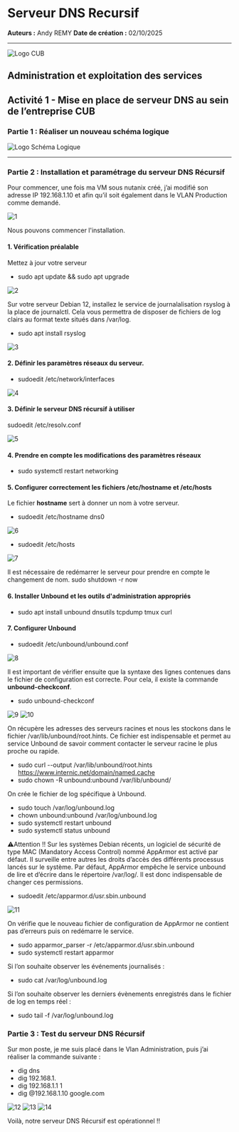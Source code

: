 # Serveur DNS Recursif

**Auteurs :** Andy REMY
**Date de création :** 02/10/2025

---

![Logo CUB](../../Images/CUB.png)

## Administration et exploitation des services

## Activité 1 - Mise en place de serveur DNS au sein de l’entreprise CUB

### Partie 1 : Réaliser un nouveau schéma logique

![Logo Schéma Logique](../../Images/SchémaLogique2.png)

---

### Partie 2 : Installation et paramétrage du serveur DNS Récursif

Pour commencer, une fois ma VM sous nutanix créé, j’ai modifié son adresse IP
192.168.1.10 et afin qu’il soit également dans le VLAN Production comme demandé.

![1](../../Images/DNS/1.png)

Nous pouvons commencer l'installation.

#### 1. Vérification préalable

Mettez à jour votre serveur

- sudo apt update && sudo apt upgrade

![2](../../Images/DNS/2.png)

Sur votre serveur Debian 12, installez le service de journalalisation rsyslog à la place de
journalctl. Cela vous permettra de disposer de fichiers de log clairs au format texte situés
dans /var/log.
- sudo apt install rsyslog

![3](../../Images/DNS/3.png)

#### 2. Définir les paramètres réseaux du serveur.

- sudoedit /etc/network/interfaces

![4](../../Images/DNS/4.png)

#### 3. Définir le serveur DNS récursif à utiliser

sudoedit /etc/resolv.conf

![5](../../Images/DNS/5.png)


#### 4. Prendre en compte les modifications des paramètres réseaux

- sudo systemctl restart networking


#### 5. Configurer correctement les fichiers /etc/hostname et /etc/hosts

Le fichier **hostname** sert à donner un nom à votre serveur.

- sudoedit /etc/hostname
dns0

![6](../../Images/DNS/6.png)

- sudoedit /etc/hosts

![7](../../Images/DNS/7.png)

Il est nécessaire de redémarrer le serveur pour prendre en compte le changement de nom.
sudo shutdown -r now

#### 6. Installer Unbound et les outils d'administration appropriés

- sudo apt install unbound dnsutils tcpdump tmux curl


#### 7. Configurer Unbound

- sudoedit /etc/unbound/unbound.conf

![8](../../Images/DNS/8.png)

Il est important de vérifier ensuite que la syntaxe des lignes contenues dans le fichier de
configuration est correcte. Pour cela, il existe la commande **unbound-checkconf**.


- sudo unbound-checkconf

![9](../../Images/DNS/9.png)
![10](../../Images/DNS/10.png)

On récupère les adresses des serveurs racines et nous les stockons dans le fichier
/var/lib/unbound/root.hints. Ce fichier est indispensable et permet au service Unbound de
savoir comment contacter le serveur racine le plus proche ou rapide.

- sudo curl --output /var/lib/unbound/root.hints https://www.internic.net/domain/named.cache
- sudo chown -R unbound:unbound /var/lib/unbound/
  
On crée le fichier de log spécifique à Unbound.

- sudo touch /var/log/unbound.log
- chown unbound:unbound /var/log/unbound.log
- sudo systemctl restart unbound
- sudo systemctl status unbound
  
⚠️Attention !!
Sur les systèmes Debian récents, un logiciel de sécurité de type MAC (Mandatory Access
Control) nommé AppArmor est activé par défaut. Il surveille entre autres les droits d’accès
des différents processus lancés sur le système. Par défaut, AppArmor empêche le service
unbound de lire et d’écrire dans le répertoire /var/log/. Il est donc indispensable de changer
ces permissions.


- sudoedit /etc/apparmor.d/usr.sbin.unbound

![11](../../Images/DNS/11.png)

On vérifie que le nouveau fichier de configuration de AppArmor ne contient pas d’erreurs
puis on redémarre le service.
- sudo apparmor_parser -r /etc/apparmor.d/usr.sbin.unbound
- sudo systemctl restart apparmor
  
Si l’on souhaite observer les événements journalisés :
- sudo cat /var/log/unbound.log
  
Si l’on souhaite observer les derniers évènements enregistrés dans le fichier de log en temps réel :
- sudo tail -f /var/log/unbound.log


### Partie 3 : Test du serveur DNS Récursif

Sur mon poste, je me suis placé dans le Vlan Administration, puis j’ai réaliser la commande
suivante :

- dig dns
- dig 192.168.1.
- dig 192.168.1.1 1
- dig @192.168.1.10 google.com

![12](../../Images/DNS/12.png)
![13](../../Images/DNS/13.png)
![14](../../Images/DNS/14.png)

Voilà, notre serveur DNS Récursif est opérationnel !!
